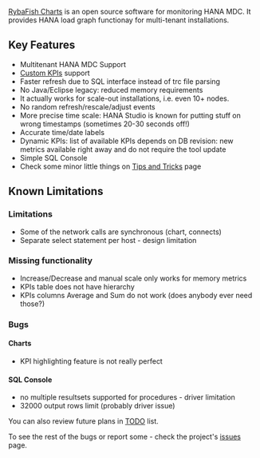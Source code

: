 [RybaFish Charts](/) is an open source software for monitoring HANA MDC. It provides HANA load graph functionay for multi-tenant installations.

## Key Features
* Multitenant HANA MDC Support
* [Custom KPIs](/customKPI) support
* Faster refresh due to SQL interface instead of trc file parsing
* No Java/Eclipse legacy: reduced memory requirements
* It actually works for scale-out installations, i.e. even 10+ nodes.
* No random refresh/rescale/adjust events
* More precise time scale: HANA Studio is known for putting stuff on wrong timestamps (sometimes 20-30 seconds off!)
* Accurate time/date labels 
* Dynamic KPIs: list of available KPIs depends on DB revision: new metrics available right away and do not require the tool update
* Simple SQL Console
* Check some minor little things on [Tips and Tricks](/tips) page

## Known Limitations
### Limitations
* Some of the network calls are synchronous (chart, connects)
* Separate select statement per host - design limitation

### Missing functionality
* Increase/Decrease and manual scale only works for memory metrics
* KPIs table does not have hierarchy
* KPIs columns Average and Sum do not work (does anybody ever need those?)

### Bugs
#### Charts
* KPI highlighting feature is not really perfect
#### SQL Console 
* no multiple resultsets supported for procedures - driver limitation
* 32000 output rows limit (probably driver issue)

You can also review future plans in [TODO](/todo) list.

To see the rest of the bugs or report some - check the project's [issues](https://github.com/rybafish/rybafish/issues) page.
